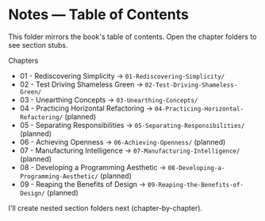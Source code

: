 # Notes — Table of Contents

This folder mirrors the book's table of contents. Open the chapter folders to see section stubs.

Chapters

- 01 - Rediscovering Simplicity -> `01-Rediscovering-Simplicity/`
- 02 - Test Driving Shameless Green -> `02-Test-Driving-Shameless-Green/`
- 03 - Unearthing Concepts -> `03-Unearthing-Concepts/`
- 04 - Practicing Horizontal Refactoring -> `04-Practicing-Horizontal-Refactoring/` (planned)
- 05 - Separating Responsibilities -> `05-Separating-Responsibilities/` (planned)
- 06 - Achieving Openness -> `06-Achieving-Openness/` (planned)
- 07 - Manufacturing Intelligence -> `07-Manufacturing-Intelligence/` (planned)
- 08 - Developing a Programming Aesthetic -> `08-Developing-a-Programming-Aesthetic/` (planned)
- 09 - Reaping the Benefits of Design -> `09-Reaping-the-Benefits-of-Design/` (planned)

I'll create nested section folders next (chapter-by-chapter).
